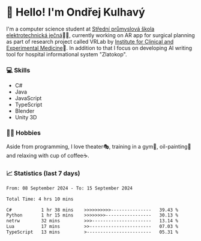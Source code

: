 # 👋 Hello! I'm Ondřej Kulhavý

I'm a computer science student at [Střední průmyslová škola elektrotechnická ječná](https://www.spsejecna.cz/)👨‍🎓, currently working on AR app for surgical planning as part of research project called VRLab by [Institute for Clinical and Experimental Medicine](https://www.ikem.cz/en/)🏥.
In addition to that I focus on developing AI writing tool for hospital informational system "Zlatokop".

### 💻 Skills
- C#
- Java
- JavaScript
- TypeScript
- Blender
- Unity 3D

### 🏋️‍♂️ Hobbies

Aside from programming, I love theater🎭, training in a gym💪, oil-painting🎨 and relaxing with cup of coffee☕.
### 📈 Statistics (last 7 days)
<!--START_SECTION:waka-->

```txt
From: 08 September 2024 - To: 15 September 2024

Total Time: 4 hrs 10 mins

C#           1 hr 38 mins    >>>>>>>>>>---------------   39.43 %
Python       1 hr 15 mins    >>>>>>>>-----------------   30.13 %
netrw        32 mins         >>>----------------------   13.14 %
Lua          17 mins         >>-----------------------   07.03 %
TypeScript   13 mins         >------------------------   05.31 %
```

<!--END_SECTION:waka-->



